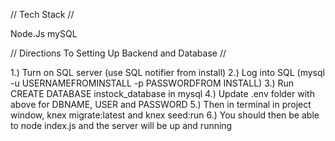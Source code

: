 // Tech Stack //

Node.Js
mySQL

// Directions To Setting Up Backend and Database //

1.) Turn on SQL server (use SQL notifier from install)
2.) Log into SQL (mysql -u USERNAMEFROMINSTALL -p PASSWORDFROM INSTALL)
3.) Run CREATE DATABASE instock_database in mysql
4.) Update .env folder with above for DBNAME, USER and PASSWORD
5.) Then in terminal in project window, knex migrate:latest and knex seed:run
6.) You should then be able to node index.js and the server will be up and running
